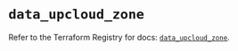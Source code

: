 # `data_upcloud_zone`

Refer to the Terraform Registry for docs: [`data_upcloud_zone`](https://registry.terraform.io/providers/upcloudltd/upcloud/5.2.3/docs/data-sources/zone).
